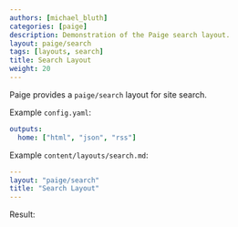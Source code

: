 ```yaml
---
authors: [michael_bluth]
categories: [paige]
description: Demonstration of the Paige search layout.
layout: paige/search
tags: [layouts, search]
title: Search Layout
weight: 20
---
```


Paige provides a `paige/search` layout for site search.

<!--more-->

Example `config.yaml`:

```yaml
outputs:
  home: ["html", "json", "rss"]
```

Example `content/layouts/search.md`:

```yaml
---
layout: "paige/search"
title: "Search Layout"
---
```

Result:
